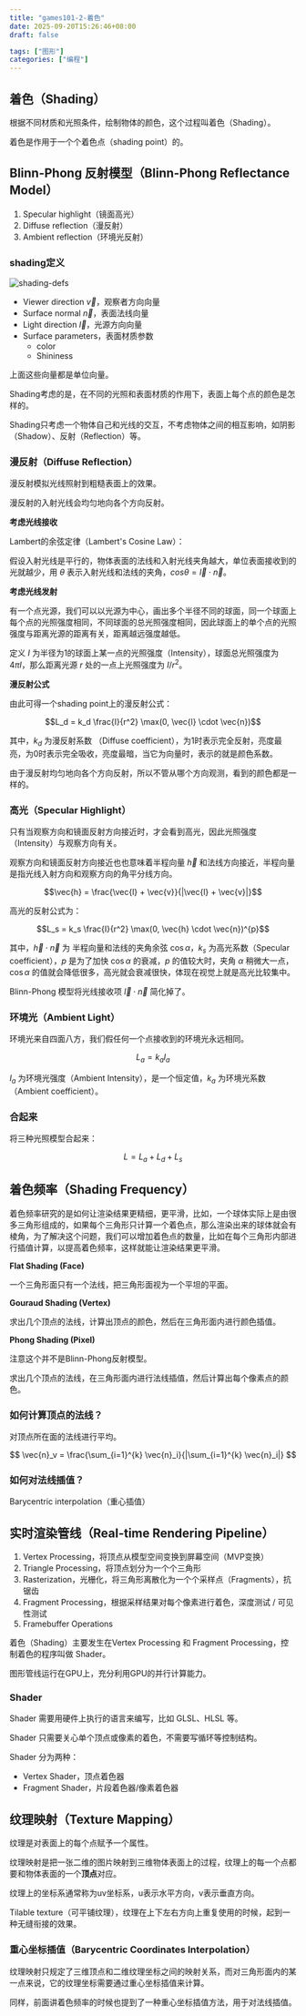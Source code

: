 ```yaml
---
title: "games101-2-着色"
date: 2025-09-20T15:26:46+08:00
draft: false

tags: ["图形"]
categories: ["编程"]
---
```


## 着色（Shading）

根据不同材质和光照条件，绘制物体的颜色，这个过程叫着色（Shading）。

着色是作用于一个个着色点（shading point）的。

## Blinn-Phong 反射模型（Blinn-Phong Reflectance Model）

1. Specular highlight（镜面高光）
2. Diffuse reflection（漫反射）
3. Ambient reflection（环境光反射）

### shading定义

![shading-defs](/img/games101-notes/shading-defs.png)

- Viewer direction $\vec{v}$，观察者方向向量
- Surface normal $\vec{n}$，表面法线向量
- Light direction $\vec{l}$，光源方向向量
- Surface parameters，表面材质参数
  - color
  - Shininess

上面这些向量都是单位向量。

Shading考虑的是，在不同的光照和表面材质的作用下，表面上每个点的颜色是怎样的。

Shading只考虑一个物体自己和光线的交互，不考虑物体之间的相互影响，如阴影（Shadow）、反射（Reflection）等。

### 漫反射（Diffuse Reflection）

漫反射模拟光线照射到粗糙表面上的效果。

漫反射的入射光线会均匀地向各个方向反射。

**考虑光线接收**

Lambert的余弦定律（Lambert's Cosine Law）：

假设入射光线是平行的，物体表面的法线和入射光线夹角越大，单位表面接收到的光就越少，用 $\theta$ 表示入射光线和法线的夹角，$cos\theta=\vec{l} \cdot \vec{n}$。

**考虑光线发射**

有一个点光源，我们可以以光源为中心，画出多个半径不同的球面，同一个球面上每个点的光照强度相同，不同球面的总光照强度相同，因此球面上的单个点的光照强度与距离光源的距离有关，距离越远强度越低。

定义 $I$ 为半径为1的球面上某一点的光照强度（Intensity），球面总光照强度为 $4\pi I$，那么距离光源 $r$ 处的一点上光照强度为 $I/r^2$。

**漫反射公式**

由此可得一个shading point上的漫反射公式：

$$L_d = k_d \frac{I}{r^2} \max(0, \vec{l} \cdot \vec{n})$$

其中，$k_d$ 为漫反射系数
（Diffuse coefficient），为1时表示完全反射，亮度最亮，为0时表示完全吸收，亮度最暗，当它为向量时，表示的就是颜色系数。

由于漫反射均匀地向各个方向反射，所以不管从哪个方向观测，看到的颜色都是一样的。

### 高光（Specular Highlight）

只有当观察方向和镜面反射方向接近时，才会看到高光，因此光照强度（Intensity）与观察方向有关。

观察方向和镜面反射方向接近也也意味着半程向量 $\vec{h}$ 和法线方向接近，半程向量是指光线入射方向和观察方向的角平分线方向。

$$\vec{h} = \frac{\vec{l} + \vec{v}}{|\vec{l} + \vec{v}|}$$

高光的反射公式为：

$$L_s = k_s \frac{I}{r^2} \max(0, \vec{h} \cdot \vec{n})^{p}$$

其中，$\vec{h} \cdot \vec{n}$ 为 半程向量和法线的夹角余弦 $\cos{\alpha}$，$k_s$ 为高光系数（Specular coefficient），$p$ 是为了加快 $\cos{\alpha}$ 的衰减，$p$ 的值较大时，夹角 $\alpha$ 稍微大一点，$\cos{\alpha}$ 的值就会降低很多，高光就会衰减很快，体现在视觉上就是高光比较集中。

Blinn-Phong 模型将光线接收项 $\vec{l} \cdot \vec{n}$ 简化掉了。

### 环境光（Ambient Light）

环境光来自四面八方，我们假任何一个点接收到的环境光永远相同。

$$L_a = k_a I_a$$

$I_a$ 为环境光强度（Ambient Intensity），是一个恒定值，$k_a$ 为环境光系数（Ambient coefficient）。

### 合起来

将三种光照模型合起来：

$$L = L_a + L_d + L_s$$

## 着色频率（Shading Frequency）

着色频率研究的是如何让渲染结果更精细，更平滑，比如，一个球体实际上是由很多三角形组成的，如果每个三角形只计算一个着色点，那么渲染出来的球体就会有棱角，为了解决这个问题，我们可以增加着色点的数量，比如在每个三角形内部进行插值计算，以提高着色频率，这样就能让渲染结果更平滑。

**Flat Shading (Face)**

一个三角形面只有一个法线，把三角形面视为一个平坦的平面。

**Gouraud Shading (Vertex)**

求出几个顶点的法线，计算出顶点的颜色，然后在三角形面内进行颜色插值。

**Phong Shading (Pixel)**

注意这个并不是Blinn-Phong反射模型。

求出几个顶点的法线，在三角形面内进行法线插值，然后计算出每个像素点的颜色。

### 如何计算顶点的法线？

对顶点所在面的法线进行平均。

$$
\vec{n}_v = \frac{\sum_{i=1}^{k} \vec{n}_i}{|\sum_{i=1}^{k} \vec{n}_i|}
$$

### 如何对法线插值？

Barycentric interpolation（重心插值）

## 实时渲染管线（Real-time Rendering Pipeline）

1. Vertex Processing，将顶点从模型空间变换到屏幕空间（MVP变换）
2. Triangle Processing，将顶点划分为一个个三角形
3. Rasterization，光栅化，将三角形离散化为一个个采样点（Fragments），抗锯齿
4. Fragment Processing，根据采样结果对每个像素进行着色，深度测试 / 可见性测试
5. Framebuffer Operations

着色（Shading）主要发生在Vertex Processing 和 Fragment Processing，控制着色的程序叫做 Shader。

图形管线运行在GPU上，充分利用GPU的并行计算能力。

### Shader

Shader 需要用硬件上执行的语言来编写，比如 GLSL、HLSL 等。

Shader 只需要关心单个顶点或像素的着色，不需要写循环等控制结构。

Shader 分为两种：

- Vertex Shader，顶点着色器
- Fragment Shader，片段着色器/像素着色器

## 纹理映射（Texture Mapping）

纹理是对表面上的每个点赋予一个属性。

纹理映射是把一张二维的图片映射到三维物体表面上的过程，纹理上的每一个点都要和物体表面的一个**顶点**对应。

纹理上的坐标系通常称为uv坐标系，u表示水平方向，v表示垂直方向。

Tilable texture（可平铺纹理），纹理在上下左右方向上重复使用的时候，起到一种无缝衔接的效果。

### 重心坐标插值（Barycentric Coordinates Interpolation）

纹理映射只规定了三维顶点和二维纹理坐标之间的映射关系，而对三角形面内的某一点来说，它的纹理坐标需要通过重心坐标插值来计算。

同样，前面讲着色频率的时候也提到了一种重心坐标插值方法，用于对法线插值。

